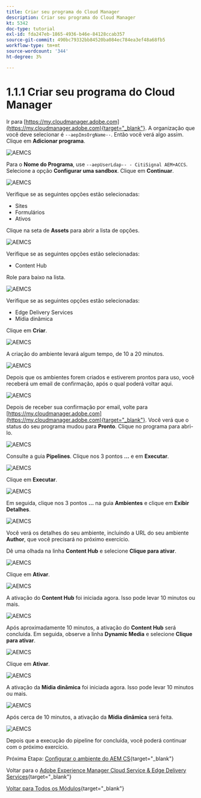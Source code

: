 ```yaml
---
title: Criar seu programa do Cloud Manager
description: Criar seu programa do Cloud Manager
kt: 5342
doc-type: tutorial
exl-id: fda247eb-1865-4936-b46e-84128ccab357
source-git-commit: 490bc79332bb84520ba084ec784ea3ef48a68fb5
workflow-type: tm+mt
source-wordcount: '344'
ht-degree: 3%

---
```


# 1.1.1 Criar seu programa do Cloud Manager

Ir para [https://my.cloudmanager.adobe.com](https://my.cloudmanager.adobe.com){target="_blank"}. A organização que você deve selecionar é `--aepImsOrgName--`. Então você verá algo assim. Clique em **Adicionar programa**.

![AEMCS](./images/aemcs1.png)

Para o **Nome do Programa**, use `--aepUserLdap-- - CitiSignal AEM+ACCS`. Selecione a opção **Configurar uma sandbox**. Clique em **Continuar**.

![AEMCS](./images/aemcs2.png)

Verifique se as seguintes opções estão selecionadas:

- Sites
- Formulários
- Ativos

Clique na seta de **Assets** para abrir a lista de opções.

![AEMCS](./images/aemcs3.png)

Verifique se as seguintes opções estão selecionadas:

- Content Hub

Role para baixo na lista.

![AEMCS](./images/aemcs3a.png)

Verifique se as seguintes opções estão selecionadas:

- Edge Delivery Services
- Mídia dinâmica

Clique em **Criar**.

![AEMCS](./images/aemcs3b.png)

A criação do ambiente levará algum tempo, de 10 a 20 minutos.

![AEMCS](./images/aemcs4.png)

Depois que os ambientes forem criados e estiverem prontos para uso, você receberá um email de confirmação, após o qual poderá voltar aqui.

![AEMCS](./images/aemcs5.png)

Depois de receber sua confirmação por email, volte para [https://my.cloudmanager.adobe.com](https://my.cloudmanager.adobe.com){target="_blank"}. Você verá que o status do seu programa mudou para **Pronto**. Clique no programa para abri-lo.

![AEMCS](./images/aemcs6.png)

Consulte a guia **Pipelines**. Clique nos 3 pontos **...** e em **Executar**.

![AEMCS](./images/aemcs7.png)

Clique em **Executar**.

![AEMCS](./images/aemcs8.png)

Em seguida, clique nos 3 pontos **...** na guia **Ambientes** e clique em **Exibir Detalhes**.

![AEMCS](./images/aemcs9.png)

Você verá os detalhes do seu ambiente, incluindo a URL do seu ambiente **Author**, que você precisará no próximo exercício.

Dê uma olhada na linha **Content Hub** e selecione **Clique para ativar**.

![AEMCS](./images/aemcs10.png)

Clique em **Ativar**.

![AEMCS](./images/aemcsact1.png)

A ativação do **Content Hub** foi iniciada agora. Isso pode levar 10 minutos ou mais.

![AEMCS](./images/aemcsact2.png)

Após aproximadamente 10 minutos, a ativação do **Content Hub** será concluída.
Em seguida, observe a linha **Dynamic Media** e selecione **Clique para ativar**.

![AEMCS](./images/aemcsact3.png)

Clique em **Ativar**.

![AEMCS](./images/aemcsact4.png)

A ativação da **Mídia dinâmica** foi iniciada agora. Isso pode levar 10 minutos ou mais.

![AEMCS](./images/aemcsact5.png)

Após cerca de 10 minutos, a ativação da **Mídia dinâmica** será feita.

![AEMCS](./images/aemcsact6.png)

Depois que a execução do pipeline for concluída, você poderá continuar com o próximo exercício.

Próxima Etapa: [Configurar o ambiente do AEM CS](./ex3.md){target="_blank"}

Voltar para o [Adobe Experience Manager Cloud Service &amp; Edge Delivery Services](./aemcs.md){target="_blank"}

[Voltar para Todos os Módulos](./../../../overview.md){target="_blank"}
